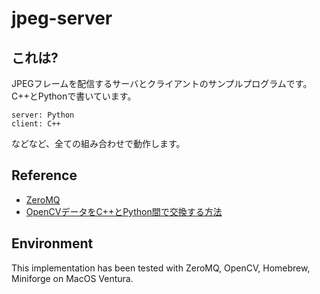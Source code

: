 # jpeg-server

## これは?

JPEGフレームを配信するサーバとクライアントのサンプルプログラムです。
C++とPythonで書いています。

```
server: Python
client: C++
```

 などなど、全ての組み合わせで動作します。

## Reference

- [ZeroMQ](https://zeromq.org/get-started/)
- [OpenCVデータをC++とPython間で交換する方法](https://blog.futurestandard.jp/entry/2017/03/02/143449)

 ## Environment

This implementation has been tested with ZeroMQ, OpenCV, Homebrew, Miniforge on MacOS Ventura.
